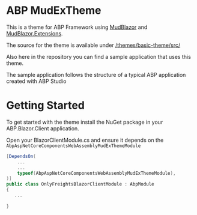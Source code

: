 ﻿# ABP MudExTheme

This is a theme for ABP Framework using [MudBlazor](https://www.mudblazor.com) and [MudBlazor.Extensions](https://www.mudex.org).

The source for the theme is available under [/themes/basic-theme/src/](https://github.com/fgilde/AbpMudExTheme/tree/master/themes/basic-theme/src)

Also here in the repository you can find a sample application that uses this theme.

The sample application follows the structure of a typical ABP application created with ABP Studio


# Getting Started

To get started with the theme install the NuGet package in your ABP.Blazor.Client application.

Open your <App>BlazorClientModule.cs and ensure it depends on the `AbpAspNetCoreComponentsWebAssemblyMudExThemeModule`

```csharp
[DependsOn(
    ...
    ...
    typeof(AbpAspNetCoreComponentsWebAssemblyMudExThemeModule),
)]
public class OnlyFreightsBlazorClientModule : AbpModule
{
   ...

}
```